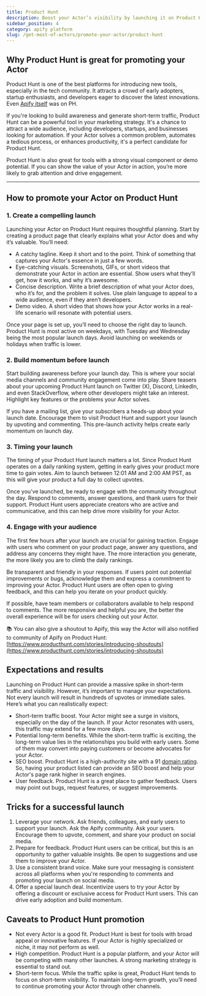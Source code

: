 ```yaml
---
title: Product Hunt
description: Boost your Actor’s visibility by launching it on Product Hunt, a top platform for tech innovations. Attract early adopters, developers, and businesses while showcasing your tool’s value through visuals or demos.
sidebar_position: 4
category: apify platform
slug: /get-most-of-actors/promote-your-actor/product-hunt
---
```


## Why Product Hunt is great for promoting your Actor

Product Hunt is one of the best platforms for introducing new tools, especially in the tech community. It attracts a crowd of early adopters, startup enthusiasts, and developers eager to discover the latest innovations. Even [Apify itself](https://www.producthunt.com/products/apify) was on PH.

If you're looking to build awareness and generate short-term traffic, Product Hunt can be a powerful tool in your marketing strategy. It's a chance to attract a wide audience, including developers, startups, and businesses looking for automation. If your Actor solves a common problem, automates a tedious process, or enhances productivity, it's a perfect candidate for Product Hunt.

Product Hunt is also great for tools with a strong visual component or demo potential. If you can show the value of your Actor in action, you’re more likely to grab attention and drive engagement.

---

## How to promote your Actor on Product Hunt

### 1. Create a compelling launch

Launching your Actor on Product Hunt requires thoughtful planning. Start by creating a product page that clearly explains what your Actor does and why it’s valuable. You’ll need:

- A catchy tagline. Keep it short and to the point. Think of something that captures your Actor's essence in just a few words.
- Eye-catching visuals. Screenshots, GIFs, or short videos that demonstrate your Actor in action are essential. Show users what they’ll get, how it works, and why it’s awesome.
- Concise description. Write a brief description of what your Actor does, who it’s for, and the problem it solves. Use plain language to appeal to a wide audience, even if they aren’t developers.
- Demo video. A short video that shows how your Actor works in a real-life scenario will resonate with potential users.

Once your page is set up, you’ll need to choose the right day to launch. Product Hunt is most active on weekdays, with Tuesday and Wednesday being the most popular launch days. Avoid launching on weekends or holidays when traffic is lower.

### 2. Build momentum before launch

Start building awareness before your launch day. This is where your social media channels and community engagement come into play. Share teasers about your upcoming Product Hunt launch on Twitter (X), Discord, LinkedIn, and even StackOverflow, where other developers might take an interest. Highlight key features or the problems your Actor solves.

If you have a mailing list, give your subscribers a heads-up about your launch date. Encourage them to visit Product Hunt and support your launch by upvoting and commenting. This pre-launch activity helps create early momentum on launch day.

### 3. Timing your launch

The timing of your Product Hunt launch matters a lot. Since Product Hunt operates on a daily ranking system, getting in early gives your product more time to gain votes. Aim to launch between 12:01 AM and 2:00 AM PST, as this will give your product a full day to collect upvotes.

Once you’ve launched, be ready to engage with the community throughout the day. Respond to comments, answer questions, and thank users for their support. Product Hunt users appreciate creators who are active and communicative, and this can help drive more visibility for your Actor.

### 4. Engage with your audience

The first few hours after your launch are crucial for gaining traction. Engage with users who comment on your product page, answer any questions, and address any concerns they might have. The more interaction you generate, the more likely you are to climb the daily rankings.

Be transparent and friendly in your responses. If users point out potential improvements or bugs, acknowledge them and express a commitment to improving your Actor. Product Hunt users are often open to giving feedback, and this can help you iterate on your product quickly.

If possible, have team members or collaborators available to help respond to comments. The more responsive and helpful you are, the better the overall experience will be for users checking out your Actor.

📚 You can also give a shoutout to Apify, this way the Actor will also notified to community of Apify on Product Hunt: [https://www.producthunt.com/stories/introducing-shoutouts](https://www.producthunt.com/stories/introducing-shoutouts)

## Expectations and results

Launching on Product Hunt can provide a massive spike in short-term traffic and visibility. However, it’s important to manage your expectations. Not every launch will result in hundreds of upvotes or immediate sales. Here’s what you can realistically expect:

- Short-term traffic boost. Your Actor might see a surge in visitors, especially on the day of the launch. If your Actor resonates with users, this traffic may extend for a few more days.
- Potential long-term benefits. While the short-term traffic is exciting, the long-term value lies in the relationships you build with early users. Some of them may convert into paying customers or become advocates for your Actor.
- SEO boost. Product Hunt is a high-authority site with a 91 [domain rating](https://help.ahrefs.com/en/articles/1409408-what-is-domain-rating-dr). So, having your product listed can provide an SEO boost and help your Actor's page rank higher in search engines.
- User feedback. Product Hunt is a great place to gather feedback. Users may point out bugs, request features, or suggest improvements.

## Tricks for a successful launch

1. Leverage your network. Ask friends, colleagues, and early users to support your launch. Ask the Apify community. Ask your users. Encourage them to upvote, comment, and share your product on social media.
2. Prepare for feedback. Product Hunt users can be critical, but this is an opportunity to gather valuable insights. Be open to suggestions and use them to improve your Actor.
3. Use a consistent brand voice. Make sure your messaging is consistent across all platforms when you're responding to comments and promoting your launch on social media.
4. Offer a special launch deal. Incentivize users to try your Actor by offering a discount or exclusive access for Product Hunt users. This can drive early adoption and build momentum.

## Caveats to Product Hunt promotion

- Not every Actor is a good fit. Product Hunt is best for tools with broad appeal or innovative features. If your Actor is highly specialized or niche, it may not perform as well.
- High competition. Product Hunt is a popular platform, and your Actor will be competing with many other launches. A strong marketing strategy is essential to stand out.
- Short-term focus. While the traffic spike is great, Product Hunt tends to focus on short-term visibility. To maintain long-term growth, you’ll need to continue promoting your Actor through other channels.
